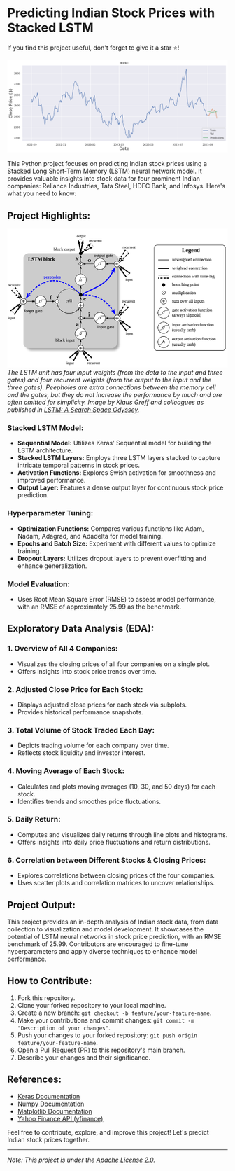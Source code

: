 # Predicting Indian Stock Prices with Stacked LSTM

If you find this project useful, don't forget to give it a star ⭐!

![Alt Text](https://github.com/XAheli/Predicting-Indian-Stocks-Price-with-Stacked-LSTM/raw/main/pred.png)


This Python project focuses on predicting Indian stock prices using a Stacked Long Short-Term Memory (LSTM) neural network model. It provides valuable insights into stock data for four prominent Indian companies: Reliance Industries, Tata Steel, HDFC Bank, and Infosys. Here's what you need to know:

## Project Highlights:

![The LSTM unit has four input weights (from the data to the input and three gates) and four recurrent weights (from the output to the input and the three gates). Peepholes are extra connections between the memory cell and the gates, but they do not increase the performance by much and are often omitted for simplicity. Image by Klaus Greff and colleagues as published in LSTM: A Search Space Odyssey](https://github.com/XAheli/Predicting-Indian-Stocks-Price-with-Stacked-LSTM/blob/main/lstm.png)
*The LSTM unit has four input weights (from the data to the input and three gates) and four recurrent weights (from the output to the input and the three gates). Peepholes are extra connections between the memory cell and the gates, but they do not increase the performance by much and are often omitted for simplicity. Image by Klaus Greff and colleagues as published in [LSTM: A Search Space Odyssey](https://arxiv.org/abs/1503.04069).*


### Stacked LSTM Model:
- **Sequential Model:** Utilizes Keras' Sequential model for building the LSTM architecture.
- **Stacked LSTM Layers:** Employs three LSTM layers stacked to capture intricate temporal patterns in stock prices.
- **Activation Functions:** Explores Swish activation for smoothness and improved performance.
- **Output Layer:** Features a dense output layer for continuous stock price prediction.

### Hyperparameter Tuning:
- **Optimization Functions:** Compares various functions like Adam, Nadam, Adagrad, and Adadelta for model training.
- **Epochs and Batch Size:** Experiment with different values to optimize training.
- **Dropout Layers:** Utilizes dropout layers to prevent overfitting and enhance generalization.

### Model Evaluation:
- Uses Root Mean Square Error (RMSE) to assess model performance, with an RMSE of approximately 25.99 as the benchmark.

## Exploratory Data Analysis (EDA):
### 1. Overview of All 4 Companies:
- Visualizes the closing prices of all four companies on a single plot.
- Offers insights into stock price trends over time.

### 2. Adjusted Close Price for Each Stock:
- Displays adjusted close prices for each stock via subplots.
- Provides historical performance snapshots.

### 3. Total Volume of Stock Traded Each Day:
- Depicts trading volume for each company over time.
- Reflects stock liquidity and investor interest.

### 4. Moving Average of Each Stock:
- Calculates and plots moving averages (10, 30, and 50 days) for each stock.
- Identifies trends and smoothes price fluctuations.

### 5. Daily Return:
- Computes and visualizes daily returns through line plots and histograms.
- Offers insights into daily price fluctuations and return distributions.

### 6. Correlation between Different Stocks & Closing Prices:
- Explores correlations between closing prices of the four companies.
- Uses scatter plots and correlation matrices to uncover relationships.

## Project Output:
This project provides an in-depth analysis of Indian stock data, from data collection to visualization and model development. It showcases the potential of LSTM neural networks in stock price prediction, with an RMSE benchmark of 25.99. Contributors are encouraged to fine-tune hyperparameters and apply diverse techniques to enhance model performance.

## How to Contribute:
1. Fork this repository.
2. Clone your forked repository to your local machine.
3. Create a new branch: `git checkout -b feature/your-feature-name`.
4. Make your contributions and commit changes: `git commit -m "Description of your changes"`.
5. Push your changes to your forked repository: `git push origin feature/your-feature-name`.
6. Open a Pull Request (PR) to this repository's main branch.
7. Describe your changes and their significance.

## References:
- [Keras Documentation](https://keras.io/)
- [Numpy Documentation](https://numpy.org/doc/stable/)
- [Matplotlib Documentation](https://matplotlib.org/stable/contents.html)
- [Yahoo Finance API (yfinance)](https://pypi.org/project/yfinance/)

Feel free to contribute, explore, and improve this project! Let's predict Indian stock prices together.

---

*Note: This project is under the [Apache License 2.0](LICENSE).*

